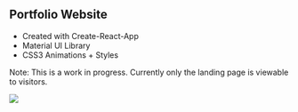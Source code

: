 ## Portfolio Website

- Created with Create-React-App
- Material UI Library
- CSS3 Animations + Styles

Note: This is a work in progress. Currently only the landing page is viewable to visitors.

![](demo/portfolioDemo.gif)
